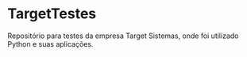 # TargetTestes

Repositório para testes da empresa Target Sistemas, onde foi utilizado Python e suas aplicações.
